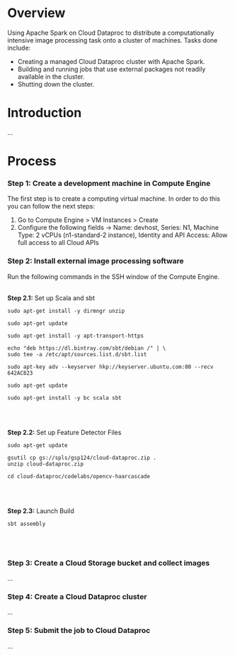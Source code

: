 # Overview

 Using Apache Spark on Cloud Dataproc to distribute a computationally intensive image processing task onto a cluster of machines. Tasks done include:
 - Creating a managed Cloud Dataproc cluster with Apache Spark.
 - Building and running jobs that use external packages not readily available in the cluster.
 - Shutting down the cluster.
 
 
# Introduction

...

# Process

### Step 1:  Create a development machine in Compute Engine

The first step is to create a computing virtual machine. In order to do this you can follow the next steps:
1. Go to Compute Engine > VM Instances > Create
2. Configure the following fields -> Name: devhost, Series: N1, Machine Type: 2 vCPUs (n1-standard-2 instance), Identity and API Access: Allow full access to all Cloud APIs


### Step 2:  Install external image processing software

Run the following commands in the SSH window of the Compute Engine.
<br>
<br>

**Step 2.1:** Set up Scala and sbt

```
sudo apt-get install -y dirmngr unzip
```
```
sudo apt-get update
```
```
sudo apt-get install -y apt-transport-https
```
```
echo "deb https://dl.bintray.com/sbt/debian /" | \
sudo tee -a /etc/apt/sources.list.d/sbt.list
```
```
sudo apt-key adv --keyserver hkp://keyserver.ubuntu.com:80 --recv 642AC823
```
```
sudo apt-get update
```
```
sudo apt-get install -y bc scala sbt
```
<br>
<br>

**Step 2.2:** Set up Feature Detector Files

```
sudo apt-get update
```
```
gsutil cp gs://spls/gsp124/cloud-dataproc.zip .
unzip cloud-dataproc.zip
```
```
cd cloud-dataproc/codelabs/opencv-haarcascade
```
<br>
<br>

**Step 2.3:** Launch Build

```
sbt assembly
```
<br>
<br>

### Step 3: Create a Cloud Storage bucket and collect images

...

### Step 4: Create a Cloud Dataproc cluster

...

### Step 5: Submit the job to Cloud Dataproc

...
